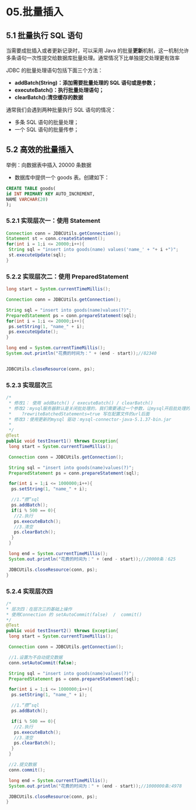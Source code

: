 # 05.批量插入

## 5.1 批量执行 SQL 语句

当需要成批插入或者更新记录时，可以采用 Java 的批量**更新**机制，这一机制允许多条语句一次性提交给数据库批量处理。通常情况下比单独提交处理更有效率

JDBC 的批量处理语句包括下面三个方法：

- **addBatch(String)：添加需要批量处理的 SQL 语句或是参数；**
- **executeBatch()：执行批量处理语句；**
- **clearBatch():清空缓存的数据**

通常我们会遇到两种批量执行 SQL 语句的情况：

- 多条 SQL 语句的批量处理；
- 一个 SQL 语句的批量传参；

## 5.2 高效的批量插入

举例：向数据表中插入 20000 条数据

- 数据库中提供一个 goods 表。创建如下：

```sql
CREATE TABLE goods(
id INT PRIMARY KEY AUTO_INCREMENT,
NAME VARCHAR(20)
);
```

### 5.2.1 实现层次一：使用 Statement

```java
Connection conn = JDBCUtils.getConnection();
Statement st = conn.createStatement();
for(int i = 1;i <= 20000;i++){
 String sql = "insert into goods(name) values('name_' + "+ i +")";
 st.executeUpdate(sql);
}
```

### 5.2.2 实现层次二：使用 PreparedStatement

```java
long start = System.currentTimeMillis();

Connection conn = JDBCUtils.getConnection();

String sql = "insert into goods(name)values(?)";
PreparedStatement ps = conn.prepareStatement(sql);
for(int i = 1;i <= 20000;i++){
 ps.setString(1, "name_" + i);
 ps.executeUpdate();
}

long end = System.currentTimeMillis();
System.out.println("花费的时间为：" + (end - start));//82340


JDBCUtils.closeResource(conn, ps);
```

### 5.2.3 实现层次三

```java
/*
 * 修改1： 使用 addBatch() / executeBatch() / clearBatch()
 * 修改2：mysql服务器默认是关闭批处理的，我们需要通过一个参数，让mysql开启批处理的支持。
 *    ?rewriteBatchedStatements=true 写在配置文件的url后面
 * 修改3：使用更新的mysql 驱动：mysql-connector-java-5.1.37-bin.jar
 *
 */
@Test
public void testInsert1() throws Exception{
 long start = System.currentTimeMillis();

 Connection conn = JDBCUtils.getConnection();

 String sql = "insert into goods(name)values(?)";
 PreparedStatement ps = conn.prepareStatement(sql);

 for(int i = 1;i <= 1000000;i++){
  ps.setString(1, "name_" + i);

  //1.“攒”sql
  ps.addBatch();
  if(i % 500 == 0){
   //2.执行
   ps.executeBatch();
   //3.清空
   ps.clearBatch();
  }
 }

 long end = System.currentTimeMillis();
 System.out.println("花费的时间为：" + (end - start));//20000条：625                                                                         //1000000条:14733

 JDBCUtils.closeResource(conn, ps);
}
```

### 5.2.4 实现层次四

```java
/*
* 层次四：在层次三的基础上操作
* 使用Connection 的 setAutoCommit(false)  /  commit()
*/
@Test
public void testInsert2() throws Exception{
 long start = System.currentTimeMillis();

 Connection conn = JDBCUtils.getConnection();

 //1.设置为不自动提交数据
 conn.setAutoCommit(false);

 String sql = "insert into goods(name)values(?)";
 PreparedStatement ps = conn.prepareStatement(sql);

 for(int i = 1;i <= 1000000;i++){
  ps.setString(1, "name_" + i);

  //1.“攒”sql
  ps.addBatch();

  if(i % 500 == 0){
   //2.执行
   ps.executeBatch();
   //3.清空
   ps.clearBatch();
  }
 }

 //2.提交数据
 conn.commit();

 long end = System.currentTimeMillis();
 System.out.println("花费的时间为：" + (end - start));//1000000条:4978

 JDBCUtils.closeResource(conn, ps);
}
```
 
 